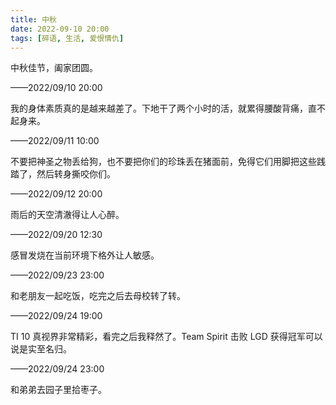 ```yaml
---
title: 中秋
date: 2022-09-10 20:00
tags: [碎语, 生活, 爱恨情仇]
---
```


中秋佳节，阖家团圆。

——2022/09/10 20:00

我的身体素质真的是越来越差了。下地干了两个小时的活，就累得腰酸背痛，直不起身来。

——2022/09/11 10:00

不要把神圣之物丢给狗，也不要把你们的珍珠丢在猪面前，免得它们用脚把这些践踏了，然后转身撕咬你们。

——2022/09/12 20:00

雨后的天空清澈得让人心醉。

——2022/09/20 12:30

感冒发烧在当前环境下格外让人敏感。

——2022/09/23 23:00

和老朋友一起吃饭，吃完之后去母校转了转。

——2022/09/24 19:00

TI 10 真视界非常精彩，看完之后我释然了。Team Spirit 击败 LGD 获得冠军可以说是实至名归。

——2022/09/24 23:00

和弟弟去园子里拾枣子。

